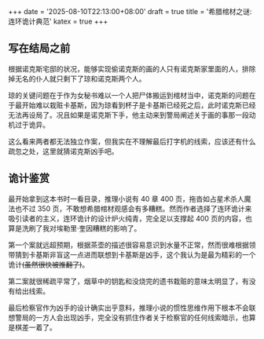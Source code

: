 +++
date = '2025-08-10T22:13:00+08:00'
draft = true
title = '希腊棺材之谜: 连环诡计典范'
katex = true
+++

## 写在结局之前

根据诺克斯宅邸的状况，能够实现偷诺克斯的画的人只有诺克斯家里面的人，排除掉无名的仆人就只剩下了琼和诺克斯两个人。

琼的关键问题在于作为女秘书难以一个人把尸体搬运到棺材当中，诺克斯的问题在于最开始难以栽赃卡基斯，因为琼看到杯子是卡基斯已经死之后，此时诺克斯已经无法再设局了。况且如果是诺克斯下手，他主动来到警局阐述关于画的事那一段动机过于诡异。

这么看来两者都无法独立作案，但我实在不理解最后打字机的线索，应该还有什么疏忽之处，这里就猜诺克斯凶手吧。

## 诡计鉴赏

最开始拿到这本书时一看目录，推理小说有 40 章 400 页，拖沓如占星术杀人魔法也不过 350 页，不敢想希腊棺材观感会有多糟糕。然而作者选择了连环诡计来吸引读者的主义，连环诡计的设计炉火纯青，完全足以支撑起 400 页的内容，也算是洗刷了我对埃勒里·奎因糟糕的影响了。

第一个案就远超预期，根据茶壶的描述很容易意识到水量不正常，然而很难根据领带猜到卡基斯非盲这一点进而联想到卡基斯是凶手，这个我认为是最为精彩的一个诡计~~(虽然很快被推翻了)~~。

第二案就很稀疏平常了，烟草中的钥匙和没烧完的遗书栽赃的意味太明显了，有没有给出线索。

最后检察官作为凶手的设计确实出乎意料，推理小说的惯性思维作用下根本不会联想警局的一方人会出现凶手，完全没有抓住作者关于检察官的任何线索暗示，也算是棋差一着了。